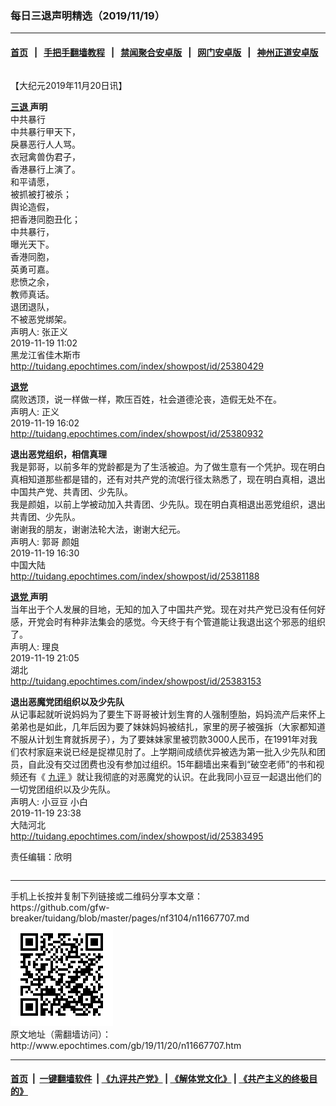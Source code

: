 ### 每日三退声明精选（2019/11/19）
------------------------

#### [首页](https://github.com/gfw-breaker/banned-news1/blob/master/README.md) &nbsp;&nbsp;|&nbsp;&nbsp; [手把手翻墙教程](https://github.com/gfw-breaker/guides/wiki) &nbsp;&nbsp;|&nbsp;&nbsp; [禁闻聚合安卓版](https://github.com/gfw-breaker/bn-android) &nbsp;&nbsp;|&nbsp;&nbsp; [网门安卓版](https://github.com/oGate2/oGate) &nbsp;&nbsp;|&nbsp;&nbsp; [神州正道安卓版](https://github.com/SzzdOgate/update) 



<div class="column" id="artbody" itemprop="articleBody">
 <!-- article content begin -->
 <p>
  【大纪元2019年11月20日讯】
 </p>
 <p>
  <strong>
   <a href="http://www.epochtimes.com/gb/tag/%E4%B8%89%E9%80%80.html">
    三退
   </a>
   声明
  </strong>
  <br/>
  中共暴行
  <br/>
  中共暴行甲天下，
  <br/>
  戾暴恶行人人骂。
  <br/>
  衣冠禽兽伪君子，
  <br/>
  香港暴行上演了。
  <br/>
  和平请愿，
  <br/>
  被抓被打被杀；
  <br/>
  舆论造假，
  <br/>
  把香港同胞丑化；
  <br/>
  中共暴行，
  <br/>
  曝光天下。
  <br/>
  香港同胞，
  <br/>
  英勇可嘉。
  <br/>
  悲愤之余，
  <br/>
  教师真话。
  <br/>
  退团退队，
  <br/>
  不被恶党绑架。
  <br/>
  声明人: 张正义
  <br/>
  2019-11-19 11:02
  <br/>
  黑龙江省佳木斯市
  <br/>
  <a href="http://tuidang.epochtimes.com/index/showpost/id/25380429">
   http://tuidang.epochtimes.com/index/showpost/id/25380429
  </a>
 </p>
 <p>
  <strong>
   <a href="http://www.epochtimes.com/gb/tag/%E9%80%80%E5%85%9A.html">
    退党
   </a>
  </strong>
  <br/>
  腐败透顶，说一样做一样，欺压百姓，社会道德沦丧，造假无处不在。
  <br/>
  声明人: 正义
  <br/>
  2019-11-19 16:02
  <br/>
  <a href="http://tuidang.epochtimes.com/index/showpost/id/25380932">
   http://tuidang.epochtimes.com/index/showpost/id/25380932
  </a>
 </p>
 <p>
  <strong>
   退出恶党组织，相信真理
  </strong>
  <br/>
  我是郭哥，以前多年的党龄都是为了生活被迫。为了做生意有一个凭护。现在明白真相知道那些都是错的，还有对共产党的流氓行径太熟悉了，现在明白真相，退出中国共产党、共青团、少先队。
  <br/>
  我是颜姐，以前上学被动加入共青团、少先队。现在明白真相退出恶党组织，退出共青团、少先队。
  <br/>
  谢谢我的朋友，谢谢法轮大法，谢谢大纪元。
  <br/>
  声明人: 郭哥 颜姐
  <br/>
  2019-11-19 16:30
  <br/>
  中国大陆
  <br/>
  <a href="http://tuidang.epochtimes.com/index/showpost/id/25381188">
   http://tuidang.epochtimes.com/index/showpost/id/25381188
  </a>
 </p>
 <p>
  <strong>
   <a href="http://www.epochtimes.com/gb/tag/%E9%80%80%E5%85%9A.html">
    退党
   </a>
   声明
  </strong>
  <br/>
  当年出于个人发展的目地，无知的加入了中国共产党。现在对共产党已没有任何好感，开党会时有种非法集会的感觉。今天终于有个管道能让我退出这个邪恶的组织了。
  <br/>
  声明人: 理良
  <br/>
  2019-11-19 21:05
  <br/>
  湖北
  <br/>
  <a href="http://tuidang.epochtimes.com/index/showpost/id/25383153">
   http://tuidang.epochtimes.com/index/showpost/id/25383153
  </a>
 </p>
 <p>
  <strong>
   退出恶魔党团组织以及少先队
  </strong>
  <br/>
  从记事起就听说妈妈为了要生下哥哥被计划生育的人强制堕胎，妈妈流产后来怀上弟弟也是如此，几年后因为要了妹妹妈妈被结扎，家里的房子被强拆（大家都知道不服从计划生育就拆房子），为了要妹妹家里被罚款3000人民币，在1991年对我们农村家庭来说已经是捉襟见肘了。上学期间成绩优异被选为第一批入少先队和团员，自此没有交过团费也没有参加过组织。15年翻墙出来看到“破空老师”的书和视频还有《
  <a href="http://www.epochtimes.com/gb/tag/%E4%B9%9D%E8%AF%84.html">
   九评
  </a>
  》就让我彻底的对恶魔党的认识。在此我同小豆豆一起退出他们的一切党团组织以及少先队。
  <br/>
  声明人: 小豆豆 小白
  <br/>
  2019-11-19 23:38
  <br/>
  大陆河北
  <br/>
  <a href="http://tuidang.epochtimes.com/index/showpost/id/25383495">
   http://tuidang.epochtimes.com/index/showpost/id/25383495
  </a>
 </p>
 <p>
  责任编辑：欣明
 </p>
 <!-- article content end -->
 <div id="below_article_ad">
  <div id="below_article_ad_inner">
  </div>
 </div>
</div>

<hr/>
手机上长按并复制下列链接或二维码分享本文章：<br/>
https://github.com/gfw-breaker/tuidang/blob/master/pages/nf3104/n11667707.md <br/>
<a href='https://github.com/gfw-breaker/tuidang/blob/master/pages/nf3104/n11667707.md'><img src='https://github.com/gfw-breaker/tuidang/blob/master/pages/nf3104/n11667707.md.png'/></a> <br/>
原文地址（需翻墙访问）：http://www.epochtimes.com/gb/19/11/20/n11667707.htm


------------------------
#### [首页](https://github.com/gfw-breaker/banned-news/blob/master/README.md) &nbsp;|&nbsp; [一键翻墙软件](https://github.com/gfw-breaker/nogfw/blob/master/README.md) &nbsp;| [《九评共产党》](https://github.com/gfw-breaker/9ping.md/blob/master/README.md#九评之一评共产党是什么) | [《解体党文化》](https://github.com/gfw-breaker/jtdwh.md/blob/master/README.md) | [《共产主义的终极目的》](https://github.com/gfw-breaker/gczydzjmd.md/blob/master/README.md)


<img src='http://gfw-breaker.win/tuidang/pages/nf3104/n11667707.md' width='0px' height='0px'/>